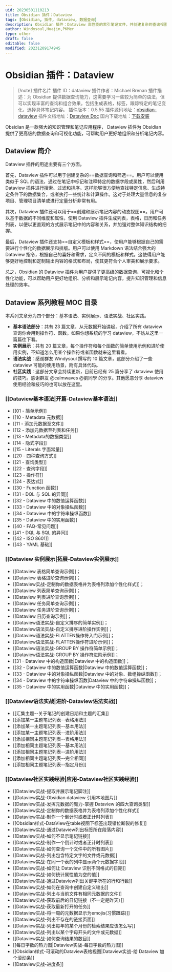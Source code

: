 ```yaml
---
uid: 20230501110213
title: Obsidian 插件：Dataview
tags: [Obsidian, 插件, dataview, 数据查询]
description: Obsidian 插件：Dataview 高性能的索引笔记文件，并创建复杂的查询视图，如表格，列表，任务，日历视图
author: Windysoul,Huajin,PKMer
type: other
draft: false
editable: false
modified: 20231209174945
---
```


# Obsidian 插件：Dataview

> [!note] 插件名片
> 插件 ID：dataview
> 插件作者：Michael Brenan
> 插件描述：为 Obsidian 提供数据查询能力，这需要学习一些较为简单的语法，但可以实现丰富的查询和组合效果。包括生成表格，标签，跟踪特定的笔记变化，选择具体笔记内容。
> 插件版本：0.5.55
> 插件源码地址：[obsidian-dataview](https://github.com/blacksmithgu/obsidian-dataview)
> 插件文档地址：[Dataview Doc](https://blacksmithgu.github.io/obsidian-dataview/)
> 国内下载地址：[下载安装](https://pkmer.cn/products/plugin/pluginMarket/?dataview)

Obsidian 是一款强大的知识管理和笔记应用程序， Dataview 插件为 Obsidian 提供了更高级的数据查询和可视化功能，可帮助用户更好地组织和分析笔记内容。

## Dataview 简介

Dataview 插件的用途主要有三个方面。

首先，Dataview 插件可以用于创建复杂的==数据查询和筛选==。用户可以使用类似于 SQL 的语法，通过在笔记中标记和注释特定的数据字段或属性，然后利用 Dataview 插件进行搜索、过滤和排序。这样能够很方便地查找特定信息、生成特定条件下的数据集合，或者执行一些统计和计算操作。这对于处理大量信息的复杂项目、管理项目清单或进行定量分析非常有用。

其次，Dataview 插件还可以用于==创建和展示笔记内容的动态视图==。用户可以基于数据的不同维度和属性，使用 Dataview 插件生成列表，表格，日历和任务列表，以便以更直观的方式展示笔记中的内容和关系，并加强对整体知识结构的把握。

最后，Dataview 插件还支持==自定义模板和样式==，使用户能够根据自己的需要进行个性化的数据展示和排版。用户可以使用 Markdown 语法结合强大的 Dataview 指令，根据自己的喜好和需求，定义不同的模板和样式。这使得用户能够更好地控制和定制输出内容的格式和布局，使其更符合个人审美和展示要求。

总之，Obsidian 的 Dataview 插件为用户提供了更高级的数据查询、可视化和个性化功能，可以帮助用户更好地组织、分析和展示笔记内容，提升知识管理和信息处理的效率。

## Dataview 系列教程 MOC 目录

本系列文章分为四个部分：基本语法、实例展示、语法实战、社区实践。

- **基本语法部分**：共有 23 篇文章，从元数据开始讲起，介绍了所有 dataview 查询你会用到操作符、函数。如果你想系统的学习 dataview，不妨从这里一篇篇往下看。
- **实例展示**：共有 20 篇文章，每个操作符和每个函数的简单使用示例和进阶使用实例，不知道怎么用某个操作符或者函数就来这里看看。
- **语法实战**：感谢群友 Windysoul 撰写的 10 篇文章，这部分介绍了一些 dataview 可能的使用场景，附有具体代码。
- **社区实践**：这部分文章会持续更新，目前已经有 25 篇分享了 dataview 使用的技巧。感谢群友 @calmwaves @劉同學 的分享。其他愿意分享 dataview 使用经验和技巧的也可以放在这里。

### [[Dataview基本语法|开篇-Dataview基本语法]]

- [[01 - 简单示例]]
- [[10 - Metadata 元数据]]
- [[11 - 添加元数据至文件]]
- [[12 - 添加元数据至列表和任务]]
- [[13 - Metadata的数据类型]]
- [[14 - 隐式字段]]
- [[15 - Literals 字面常量]]
- [[20 - 四种查询方式]]
- [[21 - 查询类型]]
- [[22 - 查询字段]]
- [[23 - 操作符]]
- [[24 - 表达式]]
- [[30 - Function 函数]]
- [[31 - DQL 与 SQL 的异同]]
- [[32 - Dataview 中的数值运算函数]]
- [[33 - Dataview 中的对象操纵函数]]
- [[34 - Dataview 中的字符串操纵函数]]
- [[35 - Dataview 中的实用函数]]
- [[40 - FAQ-常见问题]]
- [[41 - DQL 与 SQL 的异同]]
- [[42 - ISO 8601]]
- [[43 - YAML 基础]]

### [[Dataview 实例展示|拓展-Dataview实例展示]]

- [[Dataview 表格简单查询示例]]；
- [[Dataview 表格进阶查询示例]]；
- [[Dataview实战-定制你的数据表格并为表格列添加个性化样式]]；
- [[Dataview 列表简单查询示例]]；
- [[Dataview 列表进阶查询示例]]；
- [[Dataview 任务简单查询示例]]；
- [[Dataview 任务进阶查询示例]]；
- [[Dataview 日历查询示例]]；
- [[Dataview语法实战-自定义排序的简单实例]]；
- [[Dataview语法实战-自定义排序进阶操作实例]]；
- [[Dataview语法实战-FLATTEN操作符入门示例]]；
- [[Dataview语法实战-FLATTEN操作符进阶示例]]；
- [[Dataview语法实战-GROUP BY 操作符简单示例]]；
- [[Dataview语法实战-GROUP BY 操作符进阶示例]]；
- [[31 - Dataview 中的构造函数|Dataview 中的构造函数]]；
- [[32 - Dataview 中的数值运算函数|Dataview 中的数值运算函数]]；
- [[33 - Dataview 中的对象操纵函数|Dataview 中的对象、数组操纵函数]]；
- [[34 - Dataview 中的字符串操纵函数|Dataview 中的字符串操纵函数]]；
- [[35 - Dataview 中的实用函数|Dataview 中的实用函数]]；

### [[Dataview语法实战|进阶-Dataview语法实战]]

- [[汇集主题--关于笔记的创建日期和主题的汇集]]
- [[添加某一主题笔记列表--表格用法]]
- [[添加某一主题笔记列表--基本用法]]
- [[添加某一主题笔记列表--进阶用法]]
- [[添加相同主题笔记列表--表格用法]]
- [[添加相同主题笔记列表--基本用法]]
- [[添加相同主题笔记列表--进阶用法]]
- [[添加相同主题笔记列表--完全相同]]
- [[添加相同主题笔记列表--指定月份]]

### [[Dataview社区实践经验|应用-Dataview社区实践经验]]

- [[Dataview实战-提取并展示笔记脚注]]
- [[Dataview实战-Obsidian dataview 引用本地图片]]
- [[Dataview实战-发挥元数据的魔力-掌握 Dataview 的四大查询类型]]
- [[Dataview实战-定制你的数据表格并为表格列添加个性化样式]]
- [[Dataview实战-制作一个倒计时或者正计时列表]]
- [[Obsidian样式-DataView在table视图下标签出现错位断裂的修复]]
- [[Dataview实战-通过Dataview列出标签所在段落内容]]
- [[Dataview实战-如何不显示笔记链接]]
- [[Dataview实战-制作一个倒计时或者正计时列表]]
- [[Dataview实战-如何查询一个文件中的所有图片]]
- [[Dataview实战-列出包含特定文字的文件或元数据]]
- [[Dataview实战-在同一个表的列中显示两个元数据字段]]
- [[Dataview实战-如何让 Dataview 识别不同格式的日期]]
- [[Dataview实战-如何统计属性值为空的值]]
- [[Dataview实战-通过Dataview列出关键字所在的行和行数]]
- [[Dataview实战-如何在查询中创建自定义输出]]
- [[Dataview实战-列出与当前文件有相同元数据的文件]]
- [[Dataview实战-获取前后的日记链接（不一定是昨天）]]
- [[Dataview实战-获取最新打开的任务]]
- [[Dataview实战-将一周的元数据显示为emojis(习惯跟踪)]]
- [[Dataview实战-列出不存在的链接页面]]
- [[Dataview实战-列出每年的某个月份的检索结果应该怎么写]]
- [[Dataview实战-列出以某个字母开头的文件或元数据]]
- [[Dataview实战-如何查询结果的数目]]
- [[每日字数的热力图|Dataview实战-每日字数的热力图]]
- [[Obsidian样式-可滚动的Dataview表格视图|Dataview实战-给 Dataview 加个滚动条]]
- [[Dataview实战-进度条]]